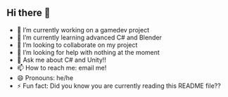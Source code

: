 ## Hi there 👋

- 🔭 I’m currently working on a gamedev project
- 🌱 I’m currently learning advanced C# and Blender
- 👯 I’m looking to collaborate on my project
- 🤔 I’m looking for help with nothing at the moment
- 💬 Ask me about C# and Unity!!
- 📫 How to reach me: email me!
- 😄 Pronouns: he/he
- ⚡ Fun fact: Did you know you are currently reading this README file??
